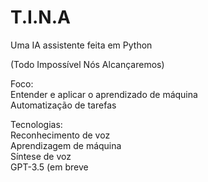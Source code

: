 # T.I.N.A

Uma IA assistente feita em Python

(Todo Impossível Nós Alcançaremos)  



Foco:                                                        
    Entender e aplicar o aprendizado de máquina                    
    Automatização de tarefas                                       
    

Tecnologias:                                                 
    Reconhecimento de voz                                        
    Aprendizagem de máquina                                      
    Síntese de voz                                               
    GPT-3.5 (em breve                                             


